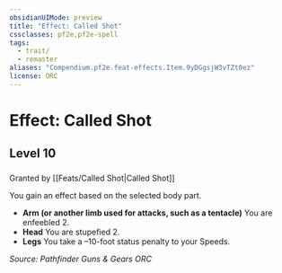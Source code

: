 ```yaml
---
obsidianUIMode: preview
title: "Effect: Called Shot"
cssclasses: pf2e,pf2e-spell
tags:
  - trait/
  - remaster
aliases: "Compendium.pf2e.feat-effects.Item.9yDGgsjW3vTZt0ez"
license: ORC
---
```

# Effect: Called Shot
## Level 10
### 






Granted by [[Feats/Called Shot|Called Shot]]

You gain an effect based on the selected body part.

*   **Arm (or another limb used for attacks, such as a tentacle)** You are enfeebled 2.
*   **Head** You are stupefied 2.
*   **Legs** You take a –10-foot status penalty to your Speeds.

*Source: Pathfinder Guns & Gears*
*ORC*